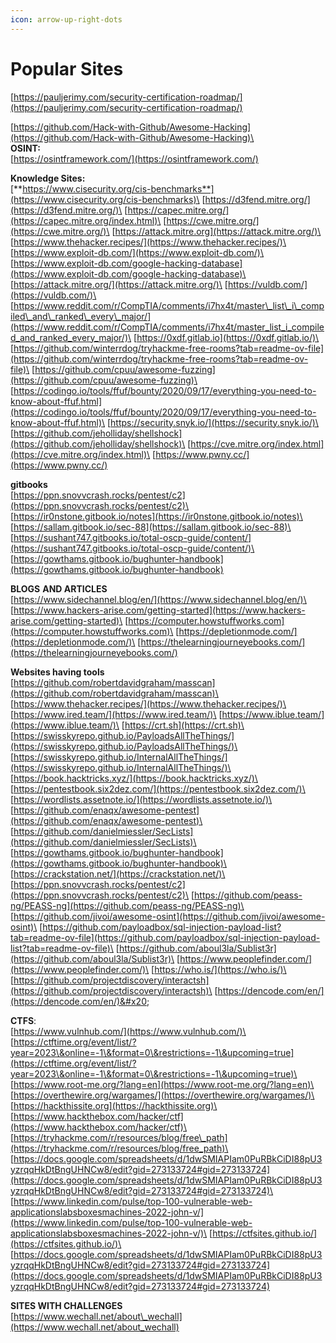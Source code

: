 ```yaml
---
icon: arrow-up-right-dots
---
```


# Popular Sites

[https://pauljerimy.com/security-certification-roadmap/](https://pauljerimy.com/security-certification-roadmap/)

[https://github.com/Hack-with-Github/Awesome-Hacking](https://github.com/Hack-with-Github/Awesome-Hacking)\
\
**OSINT:**\
[https://osintframework.com/](https://osintframework.com/)

**Knowledge Sites:**\
[**https://www.cisecurity.org/cis-benchmarks**](https://www.cisecurity.org/cis-benchmarks)\
[https://d3fend.mitre.org/](https://d3fend.mitre.org/)\
[https://capec.mitre.org/](https://capec.mitre.org/index.html)\
[https://cwe.mitre.org/](https://cwe.mitre.org/)\
[https://attack.mitre.org](https://attack.mitre.org/)\
[https://www.thehacker.recipes/](https://www.thehacker.recipes/)\
[https://www.exploit-db.com/](https://www.exploit-db.com/)\
[https://www.exploit-db.com/google-hacking-database](https://www.exploit-db.com/google-hacking-database)\
[https://attack.mitre.org/](https://attack.mitre.org/)\
[https://vuldb.com/](https://vuldb.com/)\
[https://www.reddit.com/r/CompTIA/comments/i7hx4t/master\_list\_i\_compiled\_and\_ranked\_every\_major/](https://www.reddit.com/r/CompTIA/comments/i7hx4t/master_list_i_compiled_and_ranked_every_major/)\
[https://0xdf.gitlab.io](https://0xdf.gitlab.io/)\
[https://github.com/winterrdog/tryhackme-free-rooms?tab=readme-ov-file](https://github.com/winterrdog/tryhackme-free-rooms?tab=readme-ov-file)\
[https://github.com/cpuu/awesome-fuzzing](https://github.com/cpuu/awesome-fuzzing)\
[https://codingo.io/tools/ffuf/bounty/2020/09/17/everything-you-need-to-know-about-ffuf.html](https://codingo.io/tools/ffuf/bounty/2020/09/17/everything-you-need-to-know-about-ffuf.html)\
[https://security.snyk.io/](https://security.snyk.io/)\
[https://github.com/jeholliday/shellshock](https://github.com/jeholliday/shellshock)\
[https://cve.mitre.org/index.html](https://cve.mitre.org/index.html)\
[https://www.pwny.cc/](https://www.pwny.cc/)

**gitbooks**\
[https://ppn.snovvcrash.rocks/pentest/c2](https://ppn.snovvcrash.rocks/pentest/c2)\
[https://ir0nstone.gitbook.io/notes](https://ir0nstone.gitbook.io/notes)\
[https://sallam.gitbook.io/sec-88](https://sallam.gitbook.io/sec-88)\
[https://sushant747.gitbooks.io/total-oscp-guide/content/](https://sushant747.gitbooks.io/total-oscp-guide/content/)\
[https://gowthams.gitbook.io/bughunter-handbook](https://gowthams.gitbook.io/bughunter-handbook)

**BLOGS** **AND ARTICLES**\
[https://www.sidechannel.blog/en/](https://www.sidechannel.blog/en/)\
[https://www.hackers-arise.com/getting-started](https://www.hackers-arise.com/getting-started)\
[https://computer.howstuffworks.com](https://computer.howstuffworks.com)\
[https://depletionmode.com/](https://depletionmode.com/)\
[https://thelearningjourneyebooks.com/](https://thelearningjourneyebooks.com/)

**Websites having tools**\
[https://github.com/robertdavidgraham/masscan](https://github.com/robertdavidgraham/masscan)\
[https://www.thehacker.recipes/](https://www.thehacker.recipes/)\
[https://www.ired.team/](https://www.ired.team/)\
[https://www.iblue.team/](https://www.iblue.team/)\
[https://crt.sh](https://crt.sh)\
[https://swisskyrepo.github.io/PayloadsAllTheThings/](https://swisskyrepo.github.io/PayloadsAllTheThings/)\
[https://swisskyrepo.github.io/InternalAllTheThings/](https://swisskyrepo.github.io/InternalAllTheThings/)\
[https://book.hacktricks.xyz/](https://book.hacktricks.xyz/)\
[https://pentestbook.six2dez.com/](https://pentestbook.six2dez.com/)\
[https://wordlists.assetnote.io/](https://wordlists.assetnote.io/)\
[https://github.com/enaqx/awesome-pentest](https://github.com/enaqx/awesome-pentest)\
[https://github.com/danielmiessler/SecLists](https://github.com/danielmiessler/SecLists)\
[https://gowthams.gitbook.io/bughunter-handbook](https://gowthams.gitbook.io/bughunter-handbook)\
[https://crackstation.net/](https://crackstation.net/)\
[https://ppn.snovvcrash.rocks/pentest/c2](https://ppn.snovvcrash.rocks/pentest/c2)\
[https://github.com/peass-ng/PEASS-ng](https://github.com/peass-ng/PEASS-ng)\
[https://github.com/jivoi/awesome-osint](https://github.com/jivoi/awesome-osint)\
[https://github.com/payloadbox/sql-injection-payload-list?tab=readme-ov-file](https://github.com/payloadbox/sql-injection-payload-list?tab=readme-ov-file)\
[https://github.com/aboul3la/Sublist3r](https://github.com/aboul3la/Sublist3r)\
[https://www.peoplefinder.com/](https://www.peoplefinder.com/)\
[https://who.is/](https://who.is/)\
[https://github.com/projectdiscovery/interactsh](https://github.com/projectdiscovery/interactsh)\
[https://dencode.com/en/](https://dencode.com/en/)&#x20;

**CTFS**:\
[https://www.vulnhub.com/](https://www.vulnhub.com/)\
[https://ctftime.org/event/list/?year=2023\&online=-1\&format=0\&restrictions=-1\&upcoming=true](https://ctftime.org/event/list/?year=2023\&online=-1\&format=0\&restrictions=-1\&upcoming=true)\
[https://www.root-me.org/?lang=en](https://www.root-me.org/?lang=en)\
[https://overthewire.org/wargames/](https://overthewire.org/wargames/)\
[https://hackthissite.org](https://hackthissite.org)\
[https://www.hackthebox.com/hacker/ctf](https://www.hackthebox.com/hacker/ctf)\
[https://tryhackme.com/r/resources/blog/free\_path](https://tryhackme.com/r/resources/blog/free_path)\
[https://docs.google.com/spreadsheets/d/1dwSMIAPIam0PuRBkCiDI88pU3yzrqqHkDtBngUHNCw8/edit?gid=273133724#gid=273133724](https://docs.google.com/spreadsheets/d/1dwSMIAPIam0PuRBkCiDI88pU3yzrqqHkDtBngUHNCw8/edit?gid=273133724#gid=273133724)\
[https://www.linkedin.com/pulse/top-100-vulnerable-web-applicationslabsboxesmachines-2022-john-v/](https://www.linkedin.com/pulse/top-100-vulnerable-web-applicationslabsboxesmachines-2022-john-v/)\
[https://ctfsites.github.io/](https://ctfsites.github.io/)\
[https://docs.google.com/spreadsheets/d/1dwSMIAPIam0PuRBkCiDI88pU3yzrqqHkDtBngUHNCw8/edit?gid=273133724#gid=273133724](https://docs.google.com/spreadsheets/d/1dwSMIAPIam0PuRBkCiDI88pU3yzrqqHkDtBngUHNCw8/edit?gid=273133724#gid=273133724)

**SITES WITH CHALLENGES**\
[https://www.wechall.net/about\_wechall](https://www.wechall.net/about_wechall)
